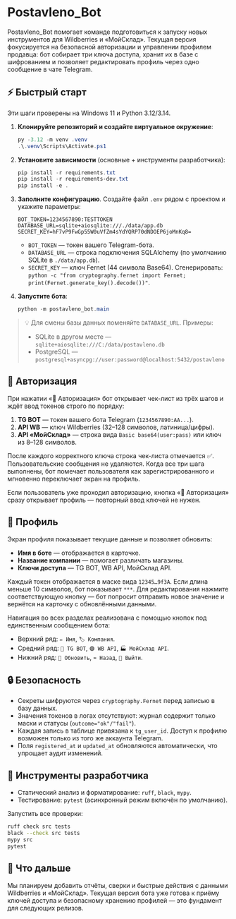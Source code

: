 # Postavleno_Bot

Postavleno_Bot помогает команде подготовиться к запуску новых инструментов для Wildberries и «МойСклад». Текущая версия фокусируется на безопасной авторизации и управлении профилем продавца: бот собирает три ключа доступа, хранит их в базе с шифрованием и позволяет редактировать профиль через одно сообщение в чате Telegram.

## ⚡ Быстрый старт

Эти шаги проверены на Windows 11 и Python 3.12/3.14.

1. **Клонируйте репозиторий и создайте виртуальное окружение**:
   ```powershell
   py -3.12 -m venv .venv
   .\.venv\Scripts\Activate.ps1
   ```

2. **Установите зависимости** (основные + инструменты разработчика):
   ```powershell
   pip install -r requirements.txt
   pip install -r requirements-dev.txt
   pip install -e .
   ```

3. **Заполните конфигурацию**. Создайте файл `.env` рядом с проектом и укажите параметры:
   ```env
   BOT_TOKEN=1234567890:TESTTOKEN
   DATABASE_URL=sqlite+aiosqlite:///./data/app.db
   SECRET_KEY=hF7vP9FwGp55W0uVfZm4sYdYQRP70dNDOEP6joMnKq8=
   ```
   * `BOT_TOKEN` — токен вашего Telegram-бота.
   * `DATABASE_URL` — строка подключения SQLAlchemy (по умолчанию SQLite в `./data/app.db`).
   * `SECRET_KEY` — ключ Fernet (44 символа Base64). Сгенерировать: `python -c "from cryptography.fernet import Fernet; print(Fernet.generate_key().decode())"`.

4. **Запустите бота**:
   ```powershell
   python -m postavleno_bot.main
   ```

> 💡 Для смены базы данных поменяйте `DATABASE_URL`. Примеры:
> * SQLite в другом месте — `sqlite+aiosqlite:///C:/data/postavleno.db`
> * PostgreSQL — `postgresql+asyncpg://user:password@localhost:5432/postavleno`

## 🔐 Авторизация

При нажатии «🔐 Авторизация» бот открывает чек-лист из трёх шагов и ждёт ввод токенов строго по порядку:

1. **TG BOT** — токен вашего бота Telegram (`1234567890:AA...`).
2. **API WB** — ключ Wildberries (32–128 символов, латиница/цифры).
3. **API «МойСклад»** — строка вида `Basic base64(user:pass)` или ключ из 8–128 символов.

После каждого корректного ключа строка чек-листа отмечается ✅. Пользовательские сообщения не удаляются. Когда все три шага выполнены, бот помечает пользователя как зарегистрированного и мгновенно переключает экран на профиль.

Если пользователь уже проходил авторизацию, кнопка «🔐 Авторизация» сразу открывает профиль — повторный ввод ключей не нужен.

## 👤 Профиль

Экран профиля показывает текущие данные и позволяет обновить:

* **Имя в боте** — отображается в карточке.
* **Название компании** — помогает различать магазины.
* **Ключи доступа** — TG BOT, WB API, МойСклад API.

Каждый токен отображается в маске вида `12345…9f3A`. Если длина меньше 10 символов, бот показывает `***`. Для редактирования нажмите соответствующую кнопку — бот попросит отправить новое значение и вернётся на карточку с обновлёнными данными.

Навигация во всех разделах реализована с помощью кнопок под единственным сообщением бота:

* Верхний ряд: `✏️ Имя`, `🏷️ Компания`.
* Средний ряд: `🔑 TG BOT`, `🟣 WB API`, `🏭 МойСклад API`.
* Нижний ряд: `🔄 Обновить`, `⬅️ Назад`, `🚪 Выйти`.

## 🔒 Безопасность

* Секреты шифруются через `cryptography.Fernet` перед записью в базу данных.
* Значения токенов в логах отсутствуют: журнал содержит только маски и статусы (`outcome="ok"/"fail"`).
* Каждая запись в таблице привязана к `tg_user_id`. Доступ к профилю возможен только из того же аккаунта Telegram.
* Поля `registered_at` и `updated_at` обновляются автоматически, что упрощает аудит изменений.

## 🧰 Инструменты разработчика

* Статический анализ и форматирование: `ruff`, `black`, `mypy`.
* Тестирование: `pytest` (асинхронный режим включён по умолчанию).

Запустить все проверки:

```bash
ruff check src tests
black --check src tests
mypy src
pytest
```

## 🚀 Что дальше

Мы планируем добавить отчёты, сверки и быстрые действия с данными Wildberries и «МойСклад». Текущая версия бота уже готова к приёму ключей доступа и безопасному хранению профилей — это фундамент для следующих релизов.
